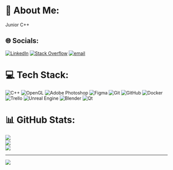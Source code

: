# 💫 About Me:
Junior C++


## 🌐 Socials:
[![LinkedIn](https://img.shields.io/badge/LinkedIn-%230077B5.svg?logo=linkedin&logoColor=white)](https://linkedin.com/in/https://www.linkedin.com/in/sergey-hadkevich-481a1b2ba/) [![Stack Overflow](https://img.shields.io/badge/-Stackoverflow-FE7A16?logo=stack-overflow&logoColor=white)](https://stackoverflow.com/users/https://ru.stackoverflow.com/users/734179/sergey-hadkevich) [![email](https://img.shields.io/badge/Email-D14836?logo=gmail&logoColor=white)](mailto:hadkevichsergey8@gmail.com) 

# 💻 Tech Stack:
![C++](https://img.shields.io/badge/c++-%2300599C.svg?style=for-the-badge&logo=c%2B%2B&logoColor=white) ![OpenGL](https://img.shields.io/badge/OpenGL-%23FFFFFF.svg?style=for-the-badge&logo=opengl) ![Adobe Photoshop](https://img.shields.io/badge/adobe%20photoshop-%2331A8FF.svg?style=for-the-badge&logo=adobe%20photoshop&logoColor=white) ![Figma](https://img.shields.io/badge/figma-%23F24E1E.svg?style=for-the-badge&logo=figma&logoColor=white) ![Git](https://img.shields.io/badge/git-%23F05033.svg?style=for-the-badge&logo=git&logoColor=white) ![GitHub](https://img.shields.io/badge/github-%23121011.svg?style=for-the-badge&logo=github&logoColor=white) ![Docker](https://img.shields.io/badge/docker-%230db7ed.svg?style=for-the-badge&logo=docker&logoColor=white) ![Trello](https://img.shields.io/badge/Trello-%23026AA7.svg?style=for-the-badge&logo=Trello&logoColor=white) ![Unreal Engine](https://img.shields.io/badge/unrealengine-%23313131.svg?style=for-the-badge&logo=unrealengine&logoColor=white) ![Blender](https://img.shields.io/badge/blender-%23F5792A.svg?style=for-the-badge&logo=blender&logoColor=white) ![Qt](https://img.shields.io/badge/Qt-%23217346.svg?style=for-the-badge&logo=Qt&logoColor=white)
# 📊 GitHub Stats:
![](https://github-readme-stats.vercel.app/api?username=HadkevichS&theme=dark&hide_border=true&include_all_commits=true&count_private=false)<br/>
![](https://nirzak-streak-stats.vercel.app/?user=HadkevichS&theme=dark&hide_border=true)<br/>
![](https://github-readme-stats.vercel.app/api/top-langs/?username=HadkevichS&theme=dark&hide_border=true&include_all_commits=true&count_private=false&layout=compact)

---
[![](https://visitcount.itsvg.in/api?id=HadkevichS&icon=0&color=0)](https://visitcount.itsvg.in)

<!-- Proudly created with GPRM ( https://gprm.itsvg.in ) -->

